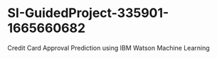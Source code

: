 # SI-GuidedProject-335901-1665660682
Credit Card Approval Prediction using IBM Watson Machine Learning

